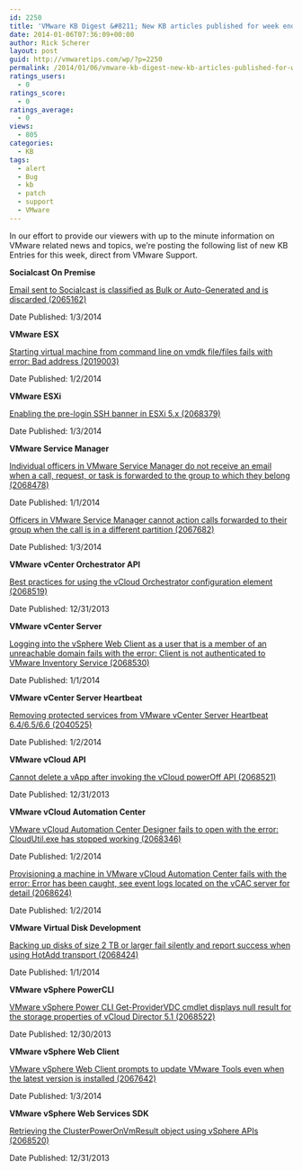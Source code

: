 ```yaml
---
id: 2250
title: 'VMware KB Digest &#8211; New KB articles published for week ending 1/4/14'
date: 2014-01-06T07:36:09+00:00
author: Rick Scherer
layout: post
guid: http://vmwaretips.com/wp/?p=2250
permalink: /2014/01/06/vmware-kb-digest-new-kb-articles-published-for-week-ending-1414/
ratings_users:
  - 0
ratings_score:
  - 0
ratings_average:
  - 0
views:
  - 805
categories:
  - KB
tags:
  - alert
  - Bug
  - kb
  - patch
  - support
  - VMware
---
```

In our effort to provide our viewers with up to the minute information on VMware related news and topics, we&#8217;re posting the following list of new KB Entries for this week, direct from VMware Support.

<!--more-->

**Socialcast On Premise**
  
[Email sent to Socialcast is classified as Bulk or Auto-Generated and is discarded (2065162)](http://kb.vmware.com/kb/2065162)
  
Date Published: 1/3/2014

**VMware ESX**
  
[Starting virtual machine from command line on vmdk file/files fails with error: Bad address (2019003)](http://kb.vmware.com/kb/2019003)
  
Date Published: 1/2/2014

**VMware ESXi**
  
[Enabling the pre-login SSH banner in ESXi 5.x (2068379)](http://kb.vmware.com/kb/2068379)
  
Date Published: 1/3/2014

**VMware Service Manager**
  
[Individual officers in VMware Service Manager do not receive an email when a call, request, or task is forwarded to the group to which they belong (2068478)](http://kb.vmware.com/kb/2068478)
  
Date Published: 1/1/2014
  
[Officers in VMware Service Manager cannot action calls forwarded to their group when the call is in a different partition (2067682)](http://kb.vmware.com/kb/2067682)
  
Date Published: 1/3/2014

**VMware vCenter Orchestrator API**
  
[Best practices for using the vCloud Orchestrator configuration element (2068519)](http://kb.vmware.com/kb/2068519)
  
Date Published: 12/31/2013

**VMware vCenter Server**
  
[Logging into the vSphere Web Client as a user that is a member of an unreachable domain fails with the error: Client is not authenticated to VMware Inventory Service (2068530)](http://kb.vmware.com/kb/2068530)
  
Date Published: 1/1/2014

**VMware vCenter Server Heartbeat**
  
[Removing protected services from VMware vCenter Server Heartbeat 6.4/6.5/6.6 (2040525)](http://kb.vmware.com/kb/2040525)
  
Date Published: 1/2/2014

**VMware vCloud API**
  
[Cannot delete a vApp after invoking the vCloud powerOff API (2068521)](http://kb.vmware.com/kb/2068521)
  
Date Published: 12/31/2013

**VMware vCloud Automation Center**
  
[VMware vCloud Automation Center Designer fails to open with the error: CloudUtil.exe has stopped working (2068346)](http://kb.vmware.com/kb/2068346)
  
Date Published: 1/2/2014
  
[Provisioning a machine in VMware vCloud Automation Center fails with the error: Error has been caught, see event logs located on the vCAC server for detail (2068624)](http://kb.vmware.com/kb/2068624)
  
Date Published: 1/2/2014

**VMware Virtual Disk Development**
  
[Backing up disks of size 2 TB or larger fail silently and report success when using HotAdd transport (2068424)](http://kb.vmware.com/kb/2068424)
  
Date Published: 1/1/2014

**VMware vSphere PowerCLI**
  
[VMware vSphere Power CLI Get-ProviderVDC cmdlet displays null result for the storage properties of vCloud Director 5.1 (2068522)](http://kb.vmware.com/kb/2068522)
  
Date Published: 12/30/2013

**VMware vSphere Web Client**
  
[VMware vSphere Web Client prompts to update VMware Tools even when the latest version is installed (2067642)](http://kb.vmware.com/kb/2067642)
  
Date Published: 1/3/2014

**VMware vSphere Web Services SDK**
  
[Retrieving the ClusterPowerOnVmResult object using vSphere APIs (2068520)](http://kb.vmware.com/kb/2068520)
  
Date Published: 12/31/2013